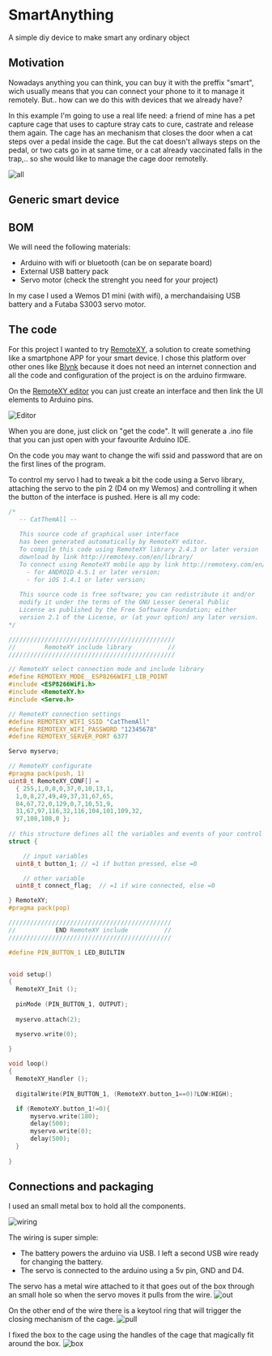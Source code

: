 # SmartAnything
A simple diy device to make smart any ordinary object

## Motivation
Nowadays anything you can think, you can buy it with the preffix "smart", wich usually means that you can connect your phone to it to manage it remotely. But.. how can we do this with devices that we already have?

In this example I'm going to use a real life need: a friend of mine has a pet capture cage that uses to capture stray cats to cure, castrate and release them again. The cage has an mechanism that closes the door when a cat steps over a pedal inside the cage. But the cat doesn't allways steps on the pedal, or two cats go in at same time, or a cat already vaccinated falls in the trap,.. so she would like to manage the cage door remotelly.

![all](./assets/all.jpg "all")

## Generic smart device

## BOM
We will need the following materials:
- Arduino with wifi or bluetooth (can be on separate board)
- External USB battery pack
- Servo motor (check the strenght you need for your project)

In my case I used a Wemos D1 mini (with wifi), a merchandaising USB battery and a Futaba S3003 servo motor.

## The code
For this project I wanted to try [RemoteXY](https://remotexy.com/), a solution to create something like a smartphone APP for your smart device. I chose this platform over other ones like [Blynk](https://blynk.io/en/getting-started) because it does not need an internet connection and all the code and configuration of the project is on the arduino firmware.

On the [RemoteXY editor](https://remotexy.com/en/editor/) you can just create an interface and then link the UI elements to Arduino pins.

![Editor](./assets/editor.jpg "Editor")

When you are done, just click on "get the code". It will generate a .ino file that you can just open with your favourite Arduino IDE. 

On the code you may want to change the wifi ssid and password that are on the first lines of the program.

To control my servo I had to tweak a bit the code using a Servo library, attaching the servo to the pin 2 (D4 on my Wemos) and controlling it when the button of the interface is pushed. Here is all my code:

```c
/*
   -- CatThemAll --
   
   This source code of graphical user interface 
   has been generated automatically by RemoteXY editor.
   To compile this code using RemoteXY library 2.4.3 or later version 
   download by link http://remotexy.com/en/library/
   To connect using RemoteXY mobile app by link http://remotexy.com/en/download/                   
     - for ANDROID 4.5.1 or later version;
     - for iOS 1.4.1 or later version;
    
   This source code is free software; you can redistribute it and/or
   modify it under the terms of the GNU Lesser General Public
   License as published by the Free Software Foundation; either
   version 2.1 of the License, or (at your option) any later version.    
*/

//////////////////////////////////////////////
//        RemoteXY include library          //
//////////////////////////////////////////////

// RemoteXY select connection mode and include library 
#define REMOTEXY_MODE__ESP8266WIFI_LIB_POINT
#include <ESP8266WiFi.h>
#include <RemoteXY.h>
#include <Servo.h>

// RemoteXY connection settings 
#define REMOTEXY_WIFI_SSID "CatThemAll"
#define REMOTEXY_WIFI_PASSWORD "12345678"
#define REMOTEXY_SERVER_PORT 6377

Servo myservo;

// RemoteXY configurate  
#pragma pack(push, 1)
uint8_t RemoteXY_CONF[] =
  { 255,1,0,0,0,37,0,10,13,1,
  1,0,8,27,49,49,37,31,67,65,
  84,67,72,0,129,0,7,10,51,9,
  31,67,97,116,32,116,104,101,109,32,
  97,108,108,0 };
  
// this structure defines all the variables and events of your control interface 
struct {

    // input variables
  uint8_t button_1; // =1 if button pressed, else =0 

    // other variable
  uint8_t connect_flag;  // =1 if wire connected, else =0 

} RemoteXY;
#pragma pack(pop)

/////////////////////////////////////////////
//           END RemoteXY include          //
/////////////////////////////////////////////

#define PIN_BUTTON_1 LED_BUILTIN


void setup() 
{
  RemoteXY_Init (); 
  
  pinMode (PIN_BUTTON_1, OUTPUT);
  
  myservo.attach(2);

  myservo.write(0);
  
}

void loop() 
{ 
  RemoteXY_Handler ();
  
  digitalWrite(PIN_BUTTON_1, (RemoteXY.button_1==0)?LOW:HIGH);

  if (RemoteXY.button_1!=0){
      myservo.write(180);
      delay(500);     
      myservo.write(0);
      delay(500);
  }
 
}
```

## Connections and packaging

I used an small metal box to hold all the components.

![wiring](./assets/wiring.jpg "wiring")

The wiring is super simple:
- The battery powers the arduino via USB. I left a second USB wire ready for changing the battery.
- The servo is connected to the arduino using a 5v pin, GND and D4.

The servo has a metal wire attached to it that goes out of the box through an small hole so when the servo moves it pulls from the wire.
![out](./assets/out.jpg "out")

On the other end of the wire there is a keytool ring that will trigger the closing mechanism of the cage.
![pull](./assets/pull.jpg "pull")

I fixed the box to the cage using the handles of the cage that magically fit around the box.
![box](./assets/box.jpg "box")
